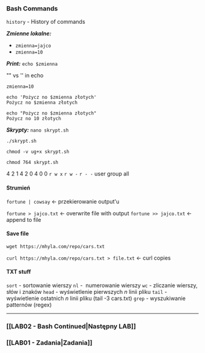 ### Bash Commands

`history` - History of commands

***Zmienne lokalne:***
- `zmienna=jajco`
- `zmienna=10`

***Print:***
`echo $zmienna`

"" vs '' in echo
```
zmienna=10

echo 'Pożycz no $zmienna złotych'
Pożycz no $zmienna złotych

echo "Pożycz no $zmienna złotych"
Pożycz no 10 złotych
```

***Skrypty:***
`nano skrypt.sh`

`./skrypt.sh`

`chmod -v ug+x skrypt.sh`

`chmod 764 skrypt.sh`

4  2  1  4  2  0   4  0  0
`r w x` `r w -` `r - -`
   user    group     all  

#### Strumień
`fortune | cowsay` <- przekierowanie output'u 

`fortune > jajco.txt` <- overwrite file with output
`fortune >> jajco.txt` <- append to file

#### Save file
`wget https://mhyla.com/repo/cars.txt`

`curl https://mhyla.com/repo/cars.txt > file.txt` <- curl copies


#### TXT stuff
`sort` - sortowanie wierszy
`nl` -  numerowanie wierszy
`wc` - zliczanie wierszy, słów i znaków
`head` - wyświetlenie pierwszych _n_ linii pliku
`tail` - wyświetlenie ostatnich _n_ linii pliku (tail -3 cars.txt)
`grep` - wyszukiwanie patternów (regex)

---

### [[LAB02 - Bash Continued|Następny LAB]]
### [[LAB01 - Zadania|Zadania]]